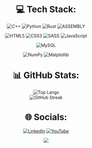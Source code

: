 <div align="center">

# 💻 Tech Stack:
![C++](https://img.shields.io/badge/c++-%2300599C.svg?style=for-the-badge&logo=c%2B%2B&logoColor=white) ![Python](https://img.shields.io/badge/python-3670A0?style=for-the-badge&logo=python&logoColor=ffdd54) ![Rust](https://img.shields.io/badge/rust-%23000000.svg?style=for-the-badge&logo=rust&logoColor=white) ![ASSEMBLY](https://img.shields.io/badge/_-ASM-6E4C13.svg?style=for-the-badge)

![HTML5](https://img.shields.io/badge/html5-%23E34F26.svg?style=for-the-badge&logo=html5&logoColor=white) ![CSS3](https://img.shields.io/badge/css3-%231572B6.svg?style=for-the-badge&logo=css3&logoColor=white) ![SASS](https://img.shields.io/badge/_-SASS-A53B70.svg?style=for-the-badge) ![JavaScript](https://img.shields.io/badge/javascript-%23323330.svg?style=for-the-badge&logo=javascript&logoColor=%23F7DF1E)

![MySQL](https://img.shields.io/badge/mysql-4479A1.svg?style=for-the-badge&logo=mysql&logoColor=white)

![NumPy](https://img.shields.io/badge/numpy-%23013243.svg?style=for-the-badge&logo=numpy&logoColor=white) ![Matplotlib](https://img.shields.io/badge/Matplotlib-%23ffffff.svg?style=for-the-badge&logo=Matplotlib&logoColor=black)

<!--
![OpenCV](https://img.shields.io/badge/opencv-%23white.svg?style=for-the-badge&logo=opencv&logoColor=white)
![TensorFlow](https://img.shields.io/badge/TensorFlow-%23FF6F00.svg?style=for-the-badge&logo=TensorFlow&logoColor=white)
![PyTorch](https://img.shields.io/badge/PyTorch-%23EE4C2C.svg?style=for-the-badge&logo=PyTorch&logoColor=white)
-->

# 📊 GitHub Stats:

<p align="center">
  <img src="https://github-readme-stats.vercel.app/api/top-langs/?username=robertxpearce&theme=react&hide_border=true&include_all_commits=true&count_private=true&layout=compact" alt="Top Langs" />
  <br/>
  <img src="https://github-readme-streak-stats.herokuapp.com/?user=robertxpearce&theme=react&hide_border=true" alt="GitHub Streak" />
</p>


# 🌐 Socials:
[![LinkedIn](https://img.shields.io/badge/LinkedIn-%230077B5.svg?logo=linkedin&logoColor=white)](https://linkedin.com/in/robert-d-pearce) [![YouTube](https://img.shields.io/badge/YouTube-%23FF0000.svg?logo=YouTube&logoColor=white)](https://youtube.com/@robertxpearce) 

[![](https://visitcount.itsvg.in/api?id=robertxpearce&icon=0&color=0)](https://visitcount.itsvg.in)

